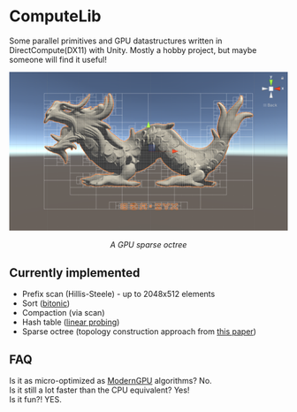 # ComputeLib
Some parallel primitives and GPU datastructures written in DirectCompute(DX11) with Unity. Mostly a hobby project, but maybe someone will find it useful!

![Thumbnail](https://github.com/bhnascar/ComputeLib/blob/master/thumbnail.png)

*<p align="center">A GPU sparse octree</p>*

## Currently implemented
- Prefix scan (Hillis-Steele) - up to 2048x512 elements
- Sort ([bitonic](https://en.wikipedia.org/wiki/Bitonic_sorter))
- Compaction (via scan)
- Hash table ([linear probing](https://en.wikipedia.org/wiki/Linear_probing))
- Sparse octree (topology construction approach from [this paper](https://research.nvidia.com/publication/octree-based-sparse-voxelization-using-gpu-hardware-rasterizer))

## FAQ
Is it as micro-optimized as [ModernGPU](https://moderngpu.github.io/intro.html) algorithms? No.  
Is it still a lot faster than the CPU equivalent? Yes!  
Is it fun?! YES. 
